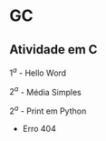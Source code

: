 # GC

## Atividade em C

$1^a$ - Hello Word

$2^a$ - Média Simples

$2^a$ - Print em Python

- Erro 404